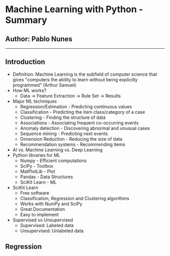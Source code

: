 # Machine Learning with Python - Summary

## Author: Pablo Nunes

----

## Introduction

- Definition: Machine Learning is the subfield of computer science that gives "computers the ability to learn without being explicitly programmed" (Arthur Samuel)
- How ML works?
  - Data -> Feature Extraction -> Rule Set -> Results
- Major ML techniques
  - Regression/Estimation - Predicting continuous values
  - Classification - Predicting the item class/category of a case
  - Clustering - Finding the structure of data
  - Associations - Associating frequent co-occurring events
  - Anomaly detection - Discovering abnormal and unusual cases
  - Sequence mining - Predicting next events
  - Dimension Reduction - Reducing the size of data
  - Recommendation systems - Recommending items
- AI vs. Machine Learning vs. Deep Learning
- Python libraries for ML
  - Numpy - Efficient computations
  - SciPy - Toolbox
  - MatPlotLib - Plot
  - Pandas - Data Structures
  - SciKit Learn - ML
- SciKit Learn
  - Free software
  - Classification, Regression and Clustering algorithms
  - Works with NumPy and SciPy
  - Great Documentation
  - Easy to implement
- Supervised vs Unsupervised
  - Supervised: Labeled data
  - Unsupervised: Unlabeled data

## Regression
